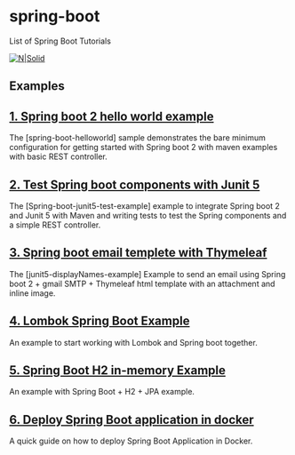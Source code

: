 # spring-boot
List of Spring Boot Tutorials

[![N|Solid](https://javabydeveloper.com/wp-content/uploads/2017/08/Untitled-5.png)](https://javabydeveloper.com/category/spring-boot/)

## Examples
## [1. Spring boot 2 hello world example](https://javabydeveloper.com/spring-boot-hello-world-example-rest/)
The [spring-boot-helloworld] sample demonstrates the bare minimum configuration for getting started with Spring boot 2 with maven examples with basic REST controller.

## [2. Test Spring boot components with Junit 5](https://javabydeveloper.com/spring-boot-junit-5-test-example/)
The [Spring-boot-junit5-test-example] example to integrate Spring boot 2 and Junit 5 with Maven and writing tests to test the Spring components and a simple REST controller.

## [3. Spring boot email templete with Thymeleaf](https://javabydeveloper.com/spring-boot-email-template/)
The [junit5-displayNames-example] Example to send an email using Spring boot 2 + gmail SMTP + Thymeleaf html template with an attachment and inline image.

## [4. Lombok Spring Boot Example](https://javabydeveloper.com/lombok-spring-boot-example/)
An example to start working with Lombok and Spring boot together.

## [5. Spring Boot H2 in-memory Example](https://javabydeveloper.com/spring-boot-h2-in-memory-database-example/)
An example with Spring Boot + H2 + JPA example.

## [6. Deploy Spring Boot application in docker](https://javabydeveloper.com/deploy-spring-boot-application-in-docker-quick-guide/)
A quick guide on how to deploy Spring Boot Application in Docker.
